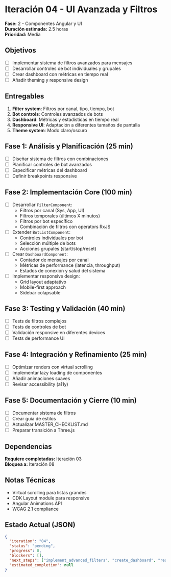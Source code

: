 # Iteración 04 - UI Avanzada y Filtros
**Fase:** 2 - Componentes Angular y UI  
**Duración estimada:** 2.5 horas  
**Prioridad:** Media

## Objetivos
- [ ] Implementar sistema de filtros avanzados para mensajes
- [ ] Desarrollar controles de bot individuales y grupales
- [ ] Crear dashboard con métricas en tiempo real
- [ ] Añadir theming y responsive design

## Entregables
1. **Filter system**: Filtros por canal, tipo, tiempo, bot
2. **Bot controls**: Controles avanzados de bots
3. **Dashboard**: Métricas y estadísticas en tiempo real
4. **Responsive UI**: Adaptación a diferentes tamaños de pantalla
5. **Theme system**: Modo claro/oscuro

## Fase 1: Análisis y Planificación (25 min)
- [ ] Diseñar sistema de filtros con combinaciones
- [ ] Planificar controles de bot avanzados
- [ ] Especificar métricas del dashboard
- [ ] Definir breakpoints responsive

## Fase 2: Implementación Core (100 min)
- [ ] Desarrollar `FilterComponent`:
  - Filtros por canal (Sys, App, UI)
  - Filtros temporales (últimos X minutos)
  - Filtros por bot específico
  - Combinación de filtros con operators RxJS
- [ ] Extender `BotListComponent`:
  - Controles individuales por bot
  - Selección múltiple de bots
  - Acciones grupales (start/stop/reset)
- [ ] Crear `DashboardComponent`:
  - Contador de mensajes por canal
  - Métricas de performance (latencia, throughput)
  - Estados de conexión y salud del sistema
- [ ] Implementar responsive design:
  - Grid layout adaptativo
  - Mobile-first approach
  - Sidebar colapsable

## Fase 3: Testing y Validación (40 min)
- [ ] Tests de filtros complejos
- [ ] Tests de controles de bot
- [ ] Validación responsive en diferentes devices
- [ ] Tests de performance UI

## Fase 4: Integración y Refinamiento (25 min)
- [ ] Optimizar renders con virtual scrolling
- [ ] Implementar lazy loading de componentes
- [ ] Añadir animaciones suaves
- [ ] Revisar accessibility (a11y)

## Fase 5: Documentación y Cierre (10 min)
- [ ] Documentar sistema de filtros
- [ ] Crear guía de estilos
- [ ] Actualizar MASTER_CHECKLIST.md
- [ ] Preparar transición a Three.js

## Dependencias
**Requiere completadas:** Iteración 03  
**Bloquea a:** Iteración 08

## Notas Técnicas
- Virtual scrolling para listas grandes
- CDK Layout module para responsive
- Angular Animations API
- WCAG 2.1 compliance

## Estado Actual (JSON)
```json
{
  "iteration": "04",
  "status": "pending",
  "progress": 0,
  "blockers": [],
  "next_steps": ["implement_advanced_filters", "create_dashboard", "responsive_design"],
  "estimated_completion": null
}
```
